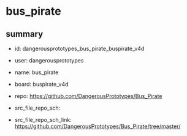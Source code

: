 # bus_pirate
 
## summary 
* id: dangerousprototypes_bus_pirate_buspirate_v4d
* user: dangerousprototypes
* name: bus_pirate
* board: buspirate_v4d
* repo: https://github.com/DangerousPrototypes/Bus_Pirate



* src_file_repo_sch: 
* src_file_repo_sch_link: https://github.com/DangerousPrototypes/Bus_Pirate/tree/master/






